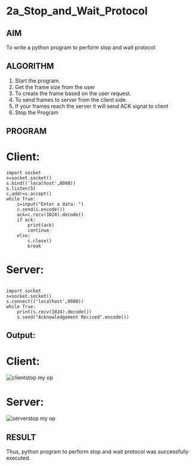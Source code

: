 # 2a_Stop_and_Wait_Protocol
## AIM 
To write a python program to perform stop and wait protocol
## ALGORITHM
1. Start the program.
2. Get the frame size from the user
3. To create the frame based on the user request.
4. To send frames to server from the client side.
5. If your frames reach the server it will send ACK signal to client
6. Stop the Program
## PROGRAM
# Client:
```
import socket 
s=socket.socket()
s.bind(('localhost',8000))
s.listen(5) 
c,addr=s.accept() 
while True: 
    i=input("Enter a data: ") 
    c.send(i.encode()) 
    ack=c.recv(1024).decode() 
    if ack: 
        print(ack) 
        continue 
    else: 
        c.close() 
        break
```
# Server:
```
 
import socket 
s=socket.socket() 
s.connect(('localhost',8000)) 
while True: 
    print(s.recv(1024).decode()) 
    s.send("Acknowledgement Recived".encode())
```
## Output:
# Client:
![clientstop my op](https://github.com/user-attachments/assets/304f9719-711f-4772-9d54-a35b9a987cc4)
# Server:
![serverstop my op](https://github.com/user-attachments/assets/df6ae26c-3698-4af4-bb2e-51f8b7a4b909)




## RESULT
Thus, python program to perform stop and wait protocol was successfully executed.
